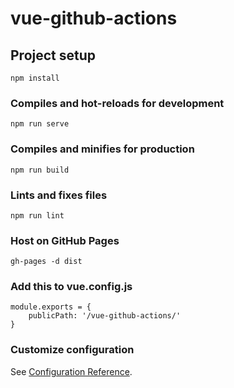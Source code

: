 # vue-github-actions

## Project setup
```
npm install
```

### Compiles and hot-reloads for development
```
npm run serve
```

### Compiles and minifies for production
```
npm run build
```

### Lints and fixes files
```
npm run lint
```

### Host on GitHub Pages
```
gh-pages -d dist
```

### Add this to vue.config.js

```
module.exports = {
    publicPath: '/vue-github-actions/'
}
```

### Customize configuration
See [Configuration Reference](https://cli.vuejs.org/config/).
